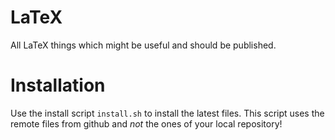 # LaTeX
All LaTeX things which might be useful and should be published.
# Installation
Use the install script `install.sh` to install the latest files. This script uses the remote files from github and _not_ the ones of your local repository!
